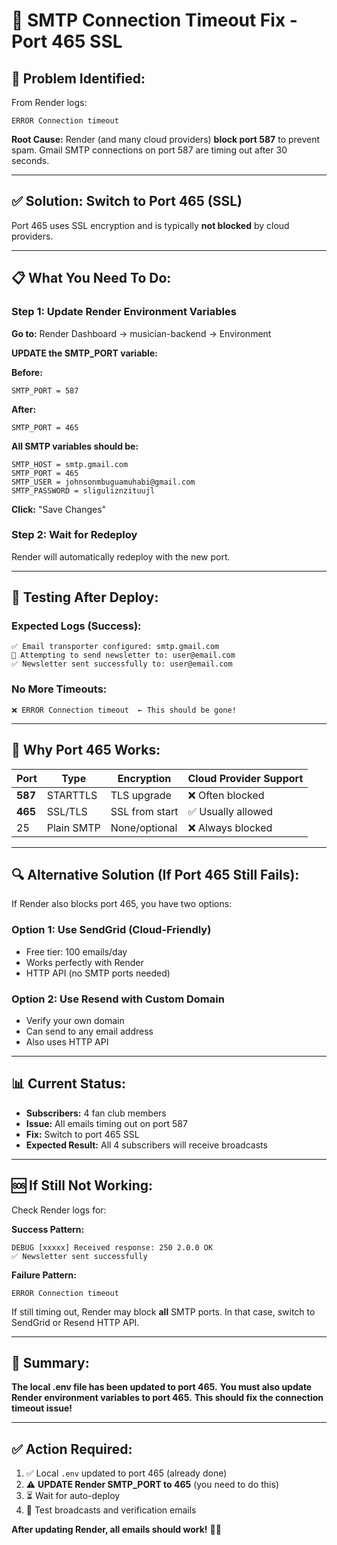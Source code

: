 # 🔧 SMTP Connection Timeout Fix - Port 465 SSL

## 🚨 **Problem Identified:**

From Render logs:
```
ERROR Connection timeout
```

**Root Cause:** Render (and many cloud providers) **block port 587** to prevent spam. Gmail SMTP connections on port 587 are timing out after 30 seconds.

---

## ✅ **Solution: Switch to Port 465 (SSL)**

Port 465 uses SSL encryption and is typically **not blocked** by cloud providers.

---

## 📋 **What You Need To Do:**

### **Step 1: Update Render Environment Variables**

**Go to:** Render Dashboard → musician-backend → Environment

**UPDATE the SMTP_PORT variable:**

**Before:**
```
SMTP_PORT = 587
```

**After:**
```
SMTP_PORT = 465
```

**All SMTP variables should be:**
```
SMTP_HOST = smtp.gmail.com
SMTP_PORT = 465
SMTP_USER = johnsonmbuguamuhabi@gmail.com
SMTP_PASSWORD = sliguliznzituujl
```

**Click:** "Save Changes"

### **Step 2: Wait for Redeploy**

Render will automatically redeploy with the new port.

---

## 🧪 **Testing After Deploy:**

### **Expected Logs (Success):**
```
✅ Email transporter configured: smtp.gmail.com
📧 Attempting to send newsletter to: user@email.com
✅ Newsletter sent successfully to: user@email.com
```

### **No More Timeouts:**
```
❌ ERROR Connection timeout  ← This should be gone!
```

---

## 🎯 **Why Port 465 Works:**

| Port | Type | Encryption | Cloud Provider Support |
|------|------|------------|----------------------|
| **587** | STARTTLS | TLS upgrade | ❌ Often blocked |
| **465** | SSL/TLS | SSL from start | ✅ Usually allowed |
| 25 | Plain SMTP | None/optional | ❌ Always blocked |

---

## 🔍 **Alternative Solution (If Port 465 Still Fails):**

If Render also blocks port 465, you have two options:

### **Option 1: Use SendGrid (Cloud-Friendly)**
- Free tier: 100 emails/day
- Works perfectly with Render
- HTTP API (no SMTP ports needed)

### **Option 2: Use Resend with Custom Domain**
- Verify your own domain
- Can send to any email address
- Also uses HTTP API

---

## 📊 **Current Status:**

- **Subscribers:** 4 fan club members
- **Issue:** All emails timing out on port 587
- **Fix:** Switch to port 465 SSL
- **Expected Result:** All 4 subscribers will receive broadcasts

---

## 🆘 **If Still Not Working:**

Check Render logs for:

**Success Pattern:**
```
DEBUG [xxxxx] Received response: 250 2.0.0 OK
✅ Newsletter sent successfully
```

**Failure Pattern:**
```
ERROR Connection timeout
```

If still timing out, Render may block **all** SMTP ports. In that case, switch to SendGrid or Resend HTTP API.

---

## 📝 **Summary:**

**The local .env file has been updated to port 465.**
**You must also update Render environment variables to port 465.**
**This should fix the connection timeout issue!**

---

## ✅ **Action Required:**

1. ✅ Local `.env` updated to port 465 (already done)
2. ⚠️ **UPDATE Render SMTP_PORT to 465** (you need to do this)
3. ⏳ Wait for auto-deploy
4. 🧪 Test broadcasts and verification emails

**After updating Render, all emails should work!** 🚀📧

